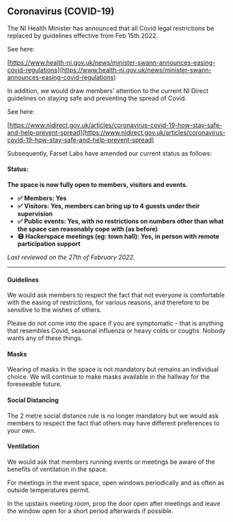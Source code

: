 ## Coronavirus (COVID-19)

The NI Health Minister has announced that all Covid legal restrictions be replaced by guidelines effective from Feb 15th 2022.

See here: 

[https://www.health-ni.gov.uk/news/minister-swann-announces-easing-covid-regulations](https://www.health-ni.gov.uk/news/minister-swann-announces-easing-covid-regulations)

In addition, we would draw members’ attention to the current NI Direct guidelines on staying safe and preventing the spread of Covid.

See here:

[https://www.nidirect.gov.uk/articles/coronavirus-covid-19-how-stay-safe-and-help-prevent-spread](https://www.nidirect.gov.uk/articles/coronavirus-covid-19-how-stay-safe-and-help-prevent-spread)

Subsequently, Farset Labs have amended our current status as follows:

#### **Status:**

**The space is now fully open to members, visitors and events.**

* **✅ Members:                                 Yes**
* **✅ Visitors:                                Yes, members can bring up to 4 guests under their supervision**
* **✅ Public events:                           Yes, with no restrictions on numbers other than what the space can reasonably cope with (as before)**
* **😷 Hackerspace meetings (eg: town hall):    Yes, in person with remote participation support**

_Last reviewed on the 27th of February 2022._

---

#### **Guidelines**

We would ask members to respect the fact that not everyone is comfortable with the easing of restrictions, for various reasons, and therefore to be sensitive to the wishes of others.

Please do not come into the space if you are symptomatic - that is anything that resembles Covid, seasonal influenza or heavy colds or coughs. Nobody wants any of these things.

#### **Masks**

Wearing of masks in the space is not mandatory but remains an individual choice. We will continue to make masks available in the hallway for the foreseeable future.

#### **Social Distancing**

The 2 metre social distance rule is no longer mandatory but we would ask members to respect the fact that others may have different preferences to your own.

#### **Ventilation**

We would ask that members running events or meetings be aware of the benefits of ventilation in the space.

For meetings in the event space, open windows periodically and as often as outside temperatures permit.

In the upstairs meeting room, prop the door open after meetings and leave the window open for a short period afterwards if possible.


[return policy]:/about/coronavirus_return_policy
[Farset Labs COVID-19 Policy Agreement]:https://docs.google.com/forms/d/e/1FAIpQLSdnoNQBvJ5xRm75cpybzPVDQOLN389tQhX1Kmv7kCnF2bgI6g/viewform?usp=sf_link
